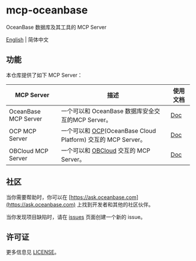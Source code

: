 # mcp-oceanbase
OceanBase 数据库及其工具的 MCP Server

[English](README.md) | 简体中文

## 功能

本仓库提供了如下 MCP Server：

| MCP Server           | 描述                                  | 使用文档                               |
|----------------------|-------------------------------------|------------------------------------|
| OceanBase MCP Server | 一个可以和 OceanBase 数据库安全交互的MCP Server。 | [Doc](doc/oceanbase_mcp_server.md) |
| OCP MCP Server       | 一个可以和 [OCP](https://www.oceanbase.com/docs/common-ocp-1000000002380641)(OceanBase Cloud Platform) 交互的 MCP Server。           | [Doc](doc/ocp_mcp_server_CN.md)    |
| OBCloud MCP Server   | 一个可以和 [OBCloud](https://www.oceanbase.com/free-trial) 交互的 MCP Server。           | [Doc](src/obcloud_mcp_server/README.md)    |


## 社区

当你需要帮助时，你可以在 [https://ask.oceanbase.com](https://ask.oceanbase.com) 上找到开发者和其他的社区伙伴。

当你发现项目缺陷时，请在 [issues](https://github.com/oceanbase/mcp-oceanbase/issues) 页面创建一个新的 issue。

## 许可证

更多信息见 [LICENSE](LICENSE)。